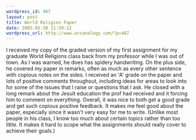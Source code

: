 ```yaml
--- 
wordpress_id: 467
layout: post
title: World Religion Paper
date: 2005-05-30 11:59:12
wordpress_url: http://www.arcanology.com/?p=467
---
```

I received my copy of the graded version of my first assignment for my graduate World Religions class back from my professor while I was out of town. As I was warned, he does has spidery handwriting. On the plus side, he covered my paper in remarks, often as much as every other sentence with copious notes on the sides. I received an 'A' grade on the paper and lots of positive comments throughout, including ideas for areas to look into for some of the issues that I raise or questions that I ask. He closed with a long remark about the Jesuit education the prof had received and it forcing him to comment on everything. Overall, it was nice to both get a good grade and get such copious positive feedback. It makes me feel good about the paper, especially since it wasn't very easy for me to write. (Unlike most people in his class, I know too much about certain topics rather than too little. It makes it hard to scope what the assignments should really cover to achieve their goals.)